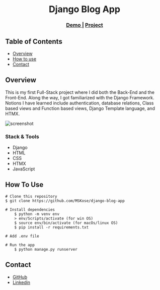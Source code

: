 <!-- Please update value in the {}  -->

<h1 align="center">Django Blog App</h1>


<div align="center">
  <h3>
    <a href="http://mskose.pythonanywhere.com/">
      Demo
    </a>
     | 
    <a href="https://github.com/MSKose/django-blog-app">
      Project
    </a>
 
  </h3>
</div>

<!-- TABLE OF CONTENTS -->

## Table of Contents

- [Overview](#overview)
- [How to use](#how-to-use)
- [Contact](#contact)

<!-- OVERVIEW -->

## Overview

This is my first Full-Stack project where I did both the Back-End and the Front-End. Along the way, I got familiarized with the Django Framework. Notions I have learned include authentication, database relations, Class based views and Function based views, Django Template language, and HTMX. 

![screenshot](https://user-images.githubusercontent.com/16707738/92399059-5716eb00-f132-11ea-8b14-bcacdc8ec97b.png)

### Stack & Tools

<!-- This section should list any major frameworks that you built your project using. Here are a few examples.-->

- Django
- HTML
- CSS
- HTMX
- JavaScript


## How To Use

<!-- This is an example, please update according to your application -->

```
# Clone this repository
$ git clone https://github.com/MSKose/django-blog-app

# Install dependencies
    $ python -m venv env
    > env/Scripts/activate (for win OS)
    $ source env/bin/activate (for macOs/linux OS)
    $ pip install -r requirements.txt

# Add .env file

# Run the app
    $ python manage.py runserver
```

## Contact

- [GitHub](https://github.com/MSKose)
- [Linkedin](https://www.linkedin.com/in/mustafa-kose-linked/)